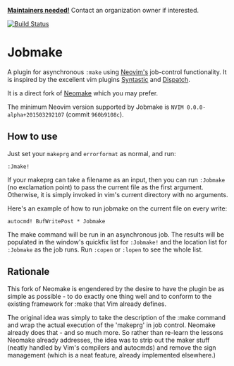 **[Maintainers needed!](https://github.com/jobmake/jobmake)** Contact an organization owner if interested.

[![Build Status](https://travis-ci.org/jobmake/jobmake.svg?branch=master)](https://travis-ci.org/jobmake/jobmake)

# Jobmake

A plugin for asynchronous `:make` using [Neovim's](http://neovim.org/)
job-control functionality. It is inspired by the excellent vim plugins
[Syntastic](https://github.com/scrooloose/syntastic) and
[Dispatch](https://github.com/tpope/vim-dispatch).

It is a direct fork of [Neomake](https://github.com/neomake/neomake) which you may prefer.

The minimum Neovim version supported by Jobmake is `NVIM 0.0.0-alpha+201503292107` (commit `960b9108c`).

## How to use

Just set your `makeprg` and `errorformat` as normal, and run:

    :Jmake!

If your makeprg can take a filename as an input, then you can run `:Jobmake`
(no exclamation point) to pass the current file as the first argument.
Otherwise, it is simply invoked in vim's current directory with no arguments.

Here's an example of how to run jobmake on the current file on every write:

    autocmd! BufWritePost * Jobmake

The make command will be run in an asynchronous job. The results will be
populated in the window's quickfix list for `:Jobmake!` and the location
list for `:Jobmake` as the job runs. Run `:copen` or `:lopen` to see the
whole list.

## Rationale

This fork of Neomake is engendered by the desire to have the plugin be
as simple as possible - to do exactly one thing well
and to conform to the existing framework for :make that Vim already defines.

The original idea was simply to take the description of the :make command
and wrap the actual execution of the 'makeprg' in job control.
Neomake already does that - and so much more.
So rather than re-learn the lessons Neomake already addresses,
the idea was to strip out the maker stuff (neatly handled by
Vim's compilers and autocmds)
and remove the sign management
(which is a neat feature, already implemented elsewhere.)
